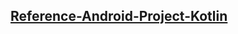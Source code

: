 [Reference-Android-Project-Kotlin](https://github.com/Fay-Ho/Reference-Project/tree/develop/Reference-Android-Project/Reference-Android-Project-Kotlin)
---
